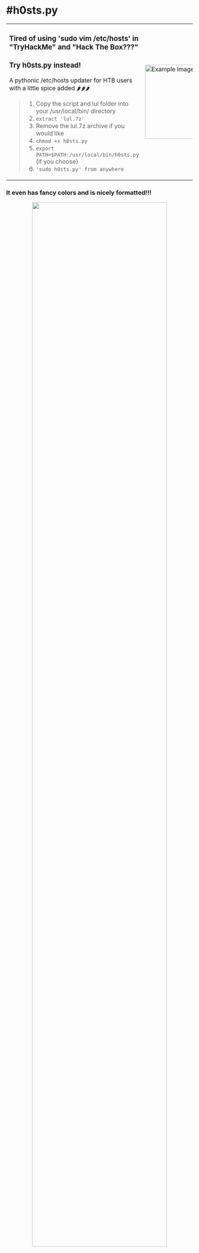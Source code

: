 # #h0sts.py

<table align="center">
  <tr>
    <td>
      <h3>Tired of using 'sudo vim /etc/hosts' in "TryHackMe" and "Hack The Box???"</h3>
      <h3>Try h0sts.py instead!</h3>
      <p>A pythonic /etc/hosts updater for HTB users with a little spice added 🌶️🌶️🌶️</p>
      <blockquote>
        <ol>
          <li>Copy the script and lul folder into your /usr/local/bin/ directory</li>
          <li><code>extract 'lul.7z'</code></li>
          <li>Remove the lul.7z archive if you would like</li>
          <li><code>chmod +x h0sts.py</code></li>
          <li><code>export PATH=$PATH:/usr/local/bin/h0sts.py</code> (if you choose)</li>
          <li><code>'sudo h0sts.py' from anywhere</code></li>
        </ol>
      </blockquote>
    </td>
    <td>
      <img src="https://github.com/Cyb3rW1LL/h0sts/assets/39623516/cc9e9692-d669-4b5e-83e5-69292f9dac8c" alt="Example Image" style="width:200px;">
    </td>
  </tr>
</table>

### It even has fancy colors and is nicely formatted!!!
<p align="center">
 <img width=85% height=85% src=https://github.com/Cyb3rW1LL/h0sts/assets/39623516/98e98b9f-0b05-4456-934f-f8ef7f5d045d>
</p>
